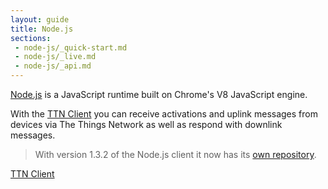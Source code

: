 ```yaml
---
layout: guide
title: Node.js
sections:
 - node-js/_quick-start.md
 - node-js/_live.md
 - node-js/_api.md
---
```


[Node.js](https://nodejs.org/) is a JavaScript runtime built on Chrome's V8 JavaScript engine.

With the [TTN Client](https://www.npmjs.com/package/ttn) you can receive activations and uplink messages from devices via The Things Network as well as respond with downlink messages.

> With version 1.3.2 of the Node.js client it now has its [own repository](https://github.com/thethingsnetwork/node-ttn).

<a href="https://www.npmjs.com/package/ttn" target="_blank" class="btn btn-primary">TTN Client</a>